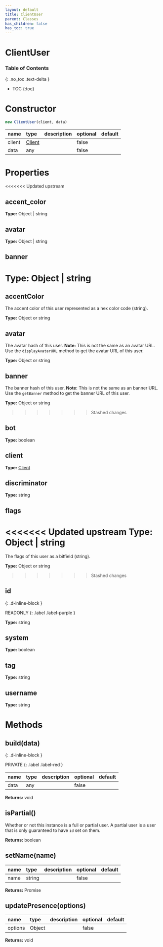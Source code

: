 ```yaml
---
layout: default
title: ClientUser
parent: Classes
has_children: false
has_toc: true
---
```


# ClientUser
### Table of Contents
{: .no_toc .text-delta }

- TOC
{:toc}
# Constructor
```js
new ClientUser(client, data)
```

| name | type | description | optional | default |
|:-----|:-----|:------------|:---------|:--------|
| client | [Client](/classes/Client) |  | false |  |
| data | any |  | false |  |

# Properties
<<<<<<< Updated upstream
## accent_color
**Type:** Object | string

## avatar
**Type:** Object | string

## banner
**Type:** Object | string
=======
## accentColor
The accent color of this user represented as a hex
color code (string).

**Type:** Object or string

## avatar
The avatar hash of this user.
**Note:** This is not the same as an avatar URL. Use
the `displayAvatarURL` method to get the avatar URL
of this user.

**Type:** Object or string

## banner
The banner hash of this user.
**Note:** This is not the same as an banner URL. Use
the `getBanner` method to get the banner URL of this
user.

**Type:** Object or string
>>>>>>> Stashed changes

## bot
**Type:** boolean

## client
**Type:** [Client](/classes/Client)

## discriminator
**Type:** string

## flags
<<<<<<< Updated upstream
**Type:** Object | string
=======
The flags of this user as a bitfield (string).

**Type:** Object or string
>>>>>>> Stashed changes

## id
{: .d-inline-block }

READONLY
{: .label .label-purple }

**Type:** string

## system
**Type:** boolean

## tag
**Type:** string

## username
**Type:** string

# Methods
## build(data)
{: .d-inline-block }

PRIVATE
{: .label .label-red }

| name | type | description | optional | default |
|:-----|:-----|:------------|:---------|:--------|
| data | any |  | false |  |

**Returns:** void

## isPartial()
Whether or not this instance is a full or partial
user. A partial user is a user that is only
guaranteed to have `id` set on them.

**Returns:** boolean

## setName(name)
| name | type | description | optional | default |
|:-----|:-----|:------------|:---------|:--------|
| name | string |  | false |  |

**Returns:** Promise<void>

## updatePresence(options)
| name | type | description | optional | default |
|:-----|:-----|:------------|:---------|:--------|
| options | Object |  | false |  |

**Returns:** void

